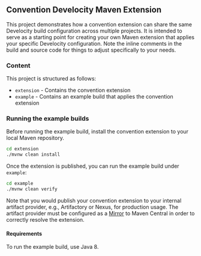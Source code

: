 ## Convention Develocity Maven Extension

This project demonstrates how a convention extension can share the same Develocity build configuration across multiple projects. It
is intended to serve as a starting point for creating your own Maven extension that applies your specific Develocity configuration. Note
the inline comments in the build and source code for things to adjust specifically to your needs.

### Content

This project is structured as follows:

* `extension` - Contains the convention extension
* `example` - Contains an example build that applies the convention extension

### Running the example builds

Before running the example build, install the convention extension to your local Maven repository.

```bash
cd extension
./mvnw clean install
```

Once the extension is published, you can run the example build under `example`:

```bash
cd example
./mvnw clean verify
```

Note that you would publish your convention extension to your internal artifact provider, e.g., Artifactory or Nexus, for 
production usage. The artifact provider must be configured as a [Mirror](https://maven.apache.org/guides/mini/guide-mirror-settings.html) 
to Maven Central in order to correctly resolve the extension.

#### Requirements

To run the example build, use Java 8.
